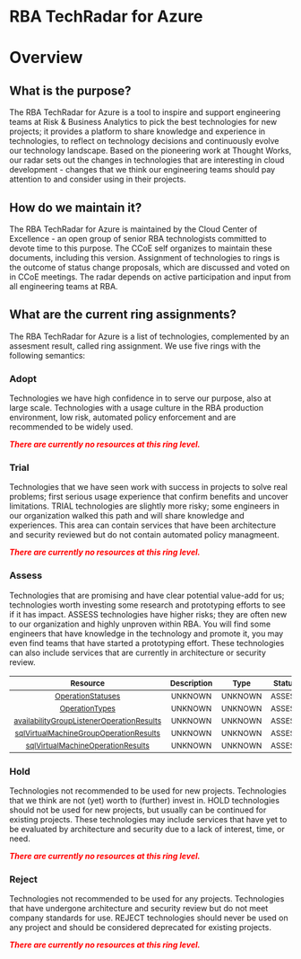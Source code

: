 
RBA TechRadar for Azure
=======================

# Overview

## What is the purpose?


The RBA TechRadar for Azure is a tool to inspire and support engineering teams at Risk & Business Analytics to pick the best technologies for new projects; it provides a platform to share knowledge and experience in technologies, to reflect on technology decisions and continuously evolve our technology landscape.  Based on the pioneering work at Thought Works, our radar sets out the changes in technologies that are interesting in cloud development - changes that we think our engineering teams should pay attention to and consider using in their projects.
## How do we maintain it?


The RBA TechRadar for Azure is maintained by the Cloud Center of Excellence - an open group of senior RBA technologists committed to devote time to this purpose.  The CCoE self organizes to maintain these documents, including this version.  Assignment of technologies to rings is the outcome of status change proposals, which are discussed and voted on in CCoE meetings.  The radar depends on active participation and input from all engineering teams at RBA.
## What are the current ring assignments?


The RBA TechRadar for Azure is a list of technologies, complemented by an assesment result, called ring assignment.  We use five rings with the following semantics:
### Adopt


Technologies we have high confidence in to serve our purpose, also at large scale.  Technologies with a usage culture in the RBA production environment, low risk, automated policy enforcement and are recommended to be widely used.  
  
***<font color="red"> There are currently no resources at this ring level. </font>***
### Trial


Technologies that we have seen work with success in projects to solve real problems;  first serious usage experience that confirm benefits and uncover limitations.  TRIAL technologies are slightly more risky; some engineers in our organization walked this path and will share knowledge and experiences.  This area can contain services that have been architecture and security reviewed but do not contain automated policy managmeent.  
  
***<font color="red"> There are currently no resources at this ring level. </font>***
### Assess


Technologies that are promising and have clear potential value-add for us; technologies worth investing some research and prototyping efforts to see if it has impact.  ASSESS technologies have higher risks;  they are often new to our organization and highly unproven within RBA.  You will find some engineers that have knowledge in the technology and promote it, you may even find teams that have started a prototyping effort.  These technologies can also include services that are currently in architecture or security review.  

|<sub>Resource</sub>|<sub>Description</sub>|<sub>Type</sub>|<sub>Status</sub>|
| :---: | :---: | :---: | :---: |
|<sub>[OperationStatuses](https://github.com/openrba/python-azure-techradar/tree/master/Microsoft.DBforMySQL/Locations/OperationStatuses)</sub>|<sub>UNKNOWN</sub>|<sub>UNKNOWN</sub>|<sub>ASSESS</sub>|
|<sub>[OperationTypes](https://github.com/openrba/python-azure-techradar/tree/master/Microsoft.DBforMySQL/Locations/OperationTypes)</sub>|<sub>UNKNOWN</sub>|<sub>UNKNOWN</sub>|<sub>ASSESS</sub>|
|<sub>[availabilityGroupListenerOperationResults](https://github.com/openrba/python-azure-techradar/tree/master/Microsoft.DBforMySQL/Locations/availabilityGroupListenerOperationResults)</sub>|<sub>UNKNOWN</sub>|<sub>UNKNOWN</sub>|<sub>ASSESS</sub>|
|<sub>[sqlVirtualMachineGroupOperationResults](https://github.com/openrba/python-azure-techradar/tree/master/Microsoft.DBforMySQL/Locations/sqlVirtualMachineGroupOperationResults)</sub>|<sub>UNKNOWN</sub>|<sub>UNKNOWN</sub>|<sub>ASSESS</sub>|
|<sub>[sqlVirtualMachineOperationResults](https://github.com/openrba/python-azure-techradar/tree/master/Microsoft.DBforMySQL/Locations/sqlVirtualMachineOperationResults)</sub>|<sub>UNKNOWN</sub>|<sub>UNKNOWN</sub>|<sub>ASSESS</sub>|

### Hold


Technologies not recommended to be used for new projects. Technologies that we think are not (yet) worth to (further) invest in.  HOLD technologies should not be used for new projects, but usually can be continued for existing projects.  These technologies may include services that have yet to be evaluated by architecture and security due to a lack of interest, time, or need.  
  
***<font color="red"> There are currently no resources at this ring level. </font>***
### Reject


Technologies not recommended to be used for any projects. Technologies that have undergone architecture and security review but do not meet company standards for use.  REJECT technologies should never be used on any project and should be considered deprecated for existing projects.  
  
***<font color="red"> There are currently no resources at this ring level. </font>***